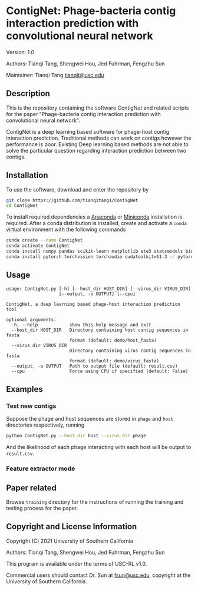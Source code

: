 # ContigNet: Phage-bacteria contig interaction prediction with convolutional neural network

Version: 1.0

Authors: Tianqi Tang, Shengwei Hou, Jed Fuhrman, Fengzhu Sun

Maintainer: Tianqi Tang tianqit@usc.edu

## Description

This is the repository containing the software ContigNet and related scripts for the paper "Phage-bacteria contig interaction prediction with convolutional neural network".

ContigNet is a deep learning based software for phage-host contig interaction prediction.
Traditional methods can work on contigs however the performance is poor. 
Existing Deep learning based methods are not able to solve the particular question regarding interaction prediction between two contigs.

## Installation

To use the software, download and enter the repository by
``` bash
git clone https://github.com/tianqitang1/ContigNet
cd ContigNet
```

To install required dependencies a [Anaconda](https://www.anaconda.com/products/individual) or [Miniconda](https://conda.io/miniconda.html) installation is required. After a conda distribution is installed, create and activate a ```conda``` virtual environment with the following commands
 ``` bash
 conda create --name ContigNet
 conda activate ContigNet
 conda install numpy pandas scikit-learn matplotlib ete3 statsmodels biopython tensorboard
 conda install pytorch torchvision torchaudio cudatoolkit=11.3 -c pytorch (choose CUDA, ROCm or CPU according to your machine)
 ```


## Usage

```
usage: ContigNet.py [-h] [--host_dir HOST_DIR] [--virus_dir VIRUS_DIR]
                    [--output, -o OUTPUT] [--cpu]

ContigNet, a deep learning based phage-host interaction prediction tool

optional arguments:
  -h, --help            show this help message and exit
  --host_dir HOST_DIR   Directory containing host contig sequences in fasta
                        format (default: demo/host_fasta)
  --virus_dir VIRUS_DIR
                        Directory containing virus contig sequences in fasta
                        format (default: demo/virus_fasta)
  --output, -o OUTPUT   Path to output file (default: result.csv)
  --cpu                 Force using CPU if specified (default: False)
```

## Examples

### Test new contigs

Suppose the phage and host sequences are stored in ```phage``` and ```host``` directories respectively, running

``` bash
python ContigNet.py --host_dir host --virus_dir phage
```

And the likelihood of each phage interacting with each host will be output to ```result.csv```.

### Feature extractor mode

## Paper related

Browse ```training``` directory for the instructions of running the training and testing process for the paper.

## Copyright and License Information
Copyright (C) 2021 University of Southern California

Authors: Tianqi Tang, Shengwei Hou, Jed Fuhrman, Fengzhu Sun

This program is available under the terms of USC-RL v1.0.

Commercial users should contact Dr. Sun at fsun@usc.edu, copyright at the University of Southern California.
